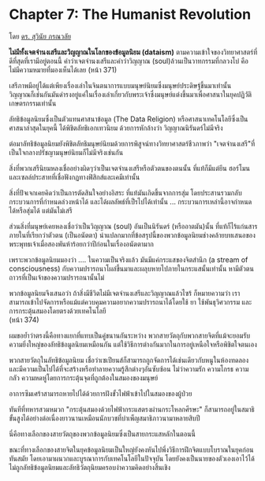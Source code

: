 Chapter 7: The Humanist Revolution
===
โดย [ดร. สุวินัย ภรณวลัย](https://www.facebook.com/suvinaip/posts/2394555527248241?hc_location=ufi)

**ไม่มีทั้งเจตจำนงเสรีและวิญญาณในโลกของข้อมูลนิยม (dataism)**  ตามความเข้าใจของวิทยาศาสตร์ที่ดีที่สุดที่เรามีอยู่ตอนนี้ คำว่าเจตจำนงเสรีและคำว่าวิญญาณ (soul)ล้วนเป็นวาทกรรมที่กลวงโบ๋ คือไม่มีความหมายที่มองเห็นได้เลย (หน้า 371)

เสรีภาพมีอยู่ได้แต่เพียงเรื่องเล่าในจินตนาการแบบมนุษย์นิยมซึ่งมนุษย์ประดิษฐ์ขึ้นมาเท่านั้น  
วิญญาณก็เช่นกันมันดำรงอยู่แค่ในเรื่องเล่าเกี่ยวกับพระเจ้าซึ่งมนุษย์แต่งขึ้นมาเพื่อศาสนาในยุคปฏิวัติเกษตรกรรมเท่านั้น

ลัทธิข้อมูลนิยมซึ่งเป็นตัวแทนศาสนาข้อมูล (The Data Religion) หรือศาสนาเทคโนโลยีซึ่งเป็นศาสนาล่าสุดในยุคนี้ ได้พิชิตลัทธิเอกเทวนิยม ด้วยการหักล้างว่า วิญญาณนิรันดร์ไม่มีจริง

ต่อมาลัทธิข้อมูลนิยมยังพิชิตลัทธิมนุษย์นิยมด้วยการพิสูจน์ทางวิทยาศาสตร์ชีวภาพว่า "เจตจำนงเสรี"ที่เป็นใจกลางปรัชญามนุษย์นิยมก็ไม่มีจริงเช่นกัน

สิ่งที่พวกเสรีนิยมหลงเชื่ออย่างผิดๆว่าเป็นเจตจำนงเสรีหรือตัวตนของตนนั้น ที่แท้ก็มีแต่ยีน ฮอร์โมน และเซลล์ประสาทที่เชื่อฟังกฏทางฟิสิกส์และเคมีเท่านั้น

สิ่งที่ปัจเจกเคยคิดว่าเป็นการตัดสินใจอย่างอิสระ ที่แท้มันเกิดขึ้นจากการสุ่ม โดยประสานรวมกลับกระบวนการที่กำหนดล่วงหน้าได้ และได้ผลลัพธ์ที่เป็รไปได้เท่านั้น ... กระบวนการเหล่านี้อาจกำหนดได้หรือสุ่มได้ แต่มันไม่เสรี

ส่วนสิ่งที่มนุษย์เคยหลงเชื่อว่าเป็นวิญญาณ (soul) อันเป็นนิรันดร์ (หรืออาตมัน)นั้น ที่แท้ก็ไร้แก่นสารภายในที่เรียกว่าตัวตน (เป็นอนัตตา) น่าแปลกมากที่ข้อสรุปนี้ของพวกข้อมูลนิยมช่างคล้ายบทเสนอของพระพุทธเจ้าเมื่อสองพันห้าร้อยกว่าปีก่อนในเรื่องอนัตตามาก

เพราะพวกข้อมูลนิยมมองว่า .... ในความเป็นจริงแล้ว มันมีแค่กระแสของจิตสำนึก (a stream of consciousness) กับความปรารถนาโผล่ขึ้นมาและผลุบหายไปภายในกระแสนั้นเท่านั้น หามีตัวตนถาวรที่เป็นเจ้าของความปรารถนานั้นไม่

พวกข้อมูลนิยมจึงเสนอว่า ถ้าสิ่งมีชีวิตไม่มีเจตจำนงเสรีและวิญญาณแล้วไซร้ ก็หมายความว่า เราสามารถเข้าไปจัดการหรือแม้แต่ควบคุมความอยากความปรารถนาได้โดยใช้ ยา ใช้พันธุวิศวกรรม และการกระตุ้นสมองโดยตรงด้วยเทคโนโลยี  
(หน้า 374)

ผมขอย้ำว่าตรงนี้คือทางแยกที่แทบเป็นคู่ขนานกันระหว่าง พวกสายวัตถุกับพวกสายจิตที่แม้จะยอมรับความยิ่งใหญ่ของลัทธิข้อมูลนิยมเหมือนกัน แต่ใช้วิธีการต่างกันมากในการอยู่เหนือใจหรือพิชิตใจตนเอง

พวกสายวัตถุในลัทธิข้อมูลนิยม เชื่อว่าเซเปียนส์ก็สามารถถูกจัดการได้เช่นเดียวกับหนูในห้องทดลอง และมีความเป็นไปได้ที่จะสร้างหรือทำลายความรู้สึกต่างๆอันซับซ้อน ไม่ว่าความรัก ความโกรธ ความกลัว ความหดหู่โดยการกระตุ้นจุดที่ถูกต้องในสมองของมนุษย์

อาการซึมเศร้าสามารถหายไปได้ด้วยการฝังขั้วไฟฟ้าเข้าไปในสมองของผู้ป่วย

ทันทีที่ทหารสวมหมวก "กระตุ้นสมองด้วยไฟฟ้ากระแสตรงผ่านกระโหลกศีรษะ" ก็สามารถอยู่ในสมาธิขั้นสูงได้อย่างต่อเนื่องยาวนานเหมือนนักบวชที่บำเพ็ญสมาธิภาวนามาหลายสิบปี

นี่คือทางเลือกของสายวัตถุของพวกข้อมูลนิยมซึ่งเป็นสายกระแสหลักในตอนนี้

ขณะที่ทางเลือกของสายจิตในยุคข้อมูลนิยมเป็นใหญ่ยังคงหันไปพึ่งวิธีการฝึกจิตแบบโบราณในยุคก่อนทันสมัย โดยเอามาผนวกและบูรณาการกับเทคโนโลยีในปัจจุบัน โดยยังคงเป็นนายของตัวเองเอาไว้ได้ ไม่ถูกลัทธิข้อมูลนิยมและลัทธิวัตถุนิยมครอบงำความคิดอย่างสิ้นเชิง
<!--stackedit_data:
eyJoaXN0b3J5IjpbLTEyNTA4MjU0MThdfQ==
-->